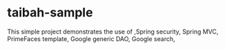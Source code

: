 # taibah-sample
This simple project demonstrates the use of ,Spring security, Spring MVC, PrimeFaces template, Google generic DAO, Google search, 
